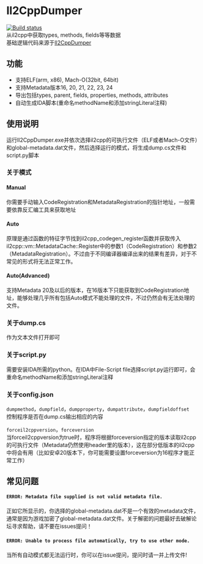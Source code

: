 # Il2CppDumper
[![Build status](https://ci.appveyor.com/api/projects/status/anhqw33vcpmp8ofa?svg=true)](https://ci.appveyor.com/project/Perfare/il2cppdumper/branch/master/artifacts)  
从il2cpp中获取types, methods, fields等等数据  
基础逻辑代码来源于[Il2CppDumper](https://github.com/Jumboperson/Il2CppDumper)  

## 功能
* 支持ELF(arm, x86), Mach-O(32bit, 64bit)
* 支持Metadata版本16, 20, 21, 22, 23, 24
* 导出包括types, parent, fields, properties, methods, attributes
* 自动生成IDA脚本(重命名methodName和添加stringLiteral注释)

## 使用说明
运行Il2CppDumper.exe并依次选择il2cpp的可执行文件（ELF或者Mach-O文件）和global-metadata.dat文件，然后选择运行的模式，将生成dump.cs文件和script.py脚本

### 关于模式
#### Manual
你需要手动输入CodeRegistration和MetadataRegistration的指针地址，一般需要依靠反汇编工具来获取地址
#### Auto
原理是通过函数的特征字节找到il2cpp_codegen_register函数并获取传入il2cpp::vm::MetadataCache::Register中的参数1（CodeRegistration）和参数2（MetadataRegistration）。不过由于不同编译器编译出来的结果有差异，对于不常见的形式将无法正常工作。
#### Auto(Advanced)
支持Metadata 20及以后的版本，在16版本下只能获取到CodeRegistration地址，能够处理几乎所有包括Auto模式不能处理的文件，不过仍然会有无法处理的文件。

### 关于dump.cs
作为文本文件打开即可

### 关于script.py
需要安装IDA所需的python。在IDA中File-Script file选择script.py运行即可，会重命名methodName和添加stringLiteral注释

### 关于config.json
`dumpmethod`，`dumpfield`，`dumpproperty`，`dumpattribute`，`dumpfieldoffset`  
控制程序是否在dump.cs输出相应的内容  

`forceil2cppversion`，`forceversion`  
当forceil2cppversion为true时，程序将根据forceversion指定的版本读取il2cpp的可执行文件（Metadata仍然使用header里的版本），这在部分低版本的il2cpp中将会有用（比如安卓20版本下，你可能需要设置forceversion为16程序才能正常工作）  

## 常见问题
#### `ERROR: Metadata file supplied is not valid metadata file.`  
正如它所显示的，你选择的global-metadata.dat不是一个有效的metadata文件，通常是因为游戏加密了global-metadata.dat文件。关于解密的问题最好去破解论坛寻求帮助，请不要在issues提问！  

#### `ERROR: Unable to process file automatically, try to use other mode.`  
当所有自动模式都无法运行时，你可以在issue提问，提问时请一并上传文件!

